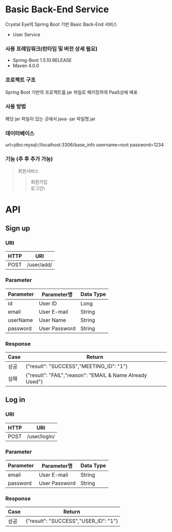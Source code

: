# Basic Back-End Service

Crystal Eye의 Spring Boot 기반 Basic Back-End 서비스
* User Service

### 사용 프레임워크(런타임 및 버전 상세 필요)
* Spring-Boot 1.5.10.RELEASE
* Maven 4.0.0

### 프로젝트 구조
Spring Boot 기반의 프로젝트를 jar 파일로 패키징하여 PaaS상에 배포

### 사용 방법
해당 jar 파일이 있는 곳에서 
java -jar 파일명.jar

### 데이터베이스
url=jdbc:mysql://localhost:3306/base_info
username=root
password=1234

### 기능 (추 후 추가 가능)
> 회원서비스
>> 회원가입\
>> 로그인\



# API
## Sign up
### URI
HTTP|URI
---|---
POST|/user/add/

### Parameter
Parameter|Parameter명|Data Type
---|---|---
id|User ID|Long
email|User E-mail|String
userName|User Name|String
password|User Password|String

### Response
Case|Return
---|---
성공|{"result": "SUCCESS","MEETING_ID": "1"}
실패|{"result": "FAIL","reason": "EMAIL & Name Already Used"}

  
## Log in
### URI
HTTP|URI
---|---
POST|/user/login/

### Parameter
Parameter|Parameter명|Data Type
---|---|---
email|User E-mail|String
password|User Password|String

### Response
Case|Return
---|---
성공|{"result": "SUCCESS","USER_ID": "1"}

